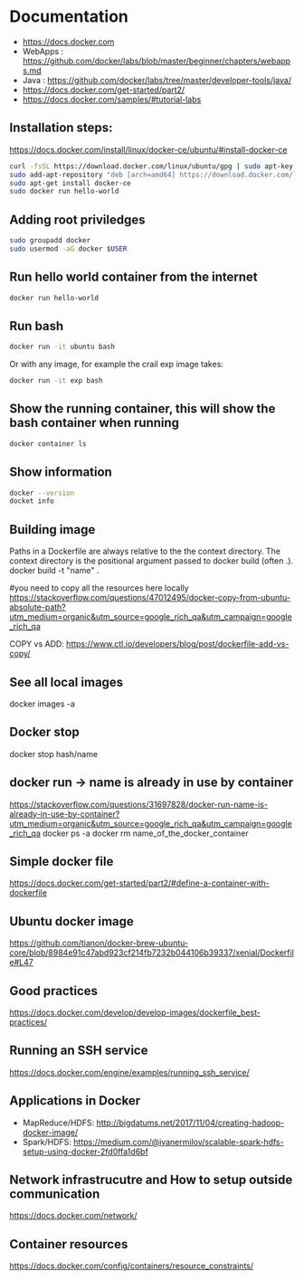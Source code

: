 # Documentation
  * https://docs.docker.com
  * WebApps : https://github.com/docker/labs/blob/master/beginner/chapters/webapps.md 
  * Java : https://github.com/docker/labs/tree/master/developer-tools/java/
  * https://docs.docker.com/get-started/part2/
  * https://docs.docker.com/samples/#tutorial-labs

## Installation steps: 
https://docs.docker.com/install/linux/docker-ce/ubuntu/#install-docker-ce
```bash
curl -fsSL https://download.docker.com/linux/ubuntu/gpg | sudo apt-key add -
sudo add-apt-repository "deb [arch=amd64] https://download.docker.com/linux/ubuntu $(lsb_release -cs) stable"
sudo apt-get install docker-ce
sudo docker run hello-world
```

## Adding root priviledges 
```bash
sudo groupadd docker
sudo usermod -aG docker $USER
```

## Run hello world container from the internet
```bash
docker run hello-world
```

## Run bash 
```bash
docker run -it ubuntu bash
```
Or with any image, for example the crail exp image takes: 
```bash 
docker run -it exp bash 
```

## Show the running container, this will show the bash container when running 
```bash
docker container ls
```

## Show information 
```bash
docker --version
docket info 
```

## Building image 
Paths in a Dockerfile are always relative to the the context directory. The context directory is the positional argument passed to docker build (often .).
docker build -t "name" .

#you need to copy all the resources here locally
https://stackoverflow.com/questions/47012495/docker-copy-from-ubuntu-absolute-path?utm_medium=organic&utm_source=google_rich_qa&utm_campaign=google_rich_qa

COPY vs ADD: https://www.ctl.io/developers/blog/post/dockerfile-add-vs-copy/

## See all local images
docker images -a

## Docker stop 
docker stop hash/name 

## docker run -> name is already in use by container
https://stackoverflow.com/questions/31697828/docker-run-name-is-already-in-use-by-container?utm_medium=organic&utm_source=google_rich_qa&utm_campaign=google_rich_qa
docker ps -a
docker rm name_of_the_docker_container

## Simple docker file 
https://docs.docker.com/get-started/part2/#define-a-container-with-dockerfile

## Ubuntu docker image 
https://github.com/tianon/docker-brew-ubuntu-core/blob/8984e91c47abd923cf214fb7232b044106b39337/xenial/Dockerfile#L47

## Good practices 
https://docs.docker.com/develop/develop-images/dockerfile_best-practices/

## Running an SSH service
https://docs.docker.com/engine/examples/running_ssh_service/

## Applications in Docker 
  * MapReduce/HDFS: http://bigdatums.net/2017/11/04/creating-hadoop-docker-image/
  * Spark/HDFS: https://medium.com/@ivanermilov/scalable-spark-hdfs-setup-using-docker-2fd0ffa1d6bf

## Network infrastrucutre and How to setup outside communication 

https://docs.docker.com/network/

## Container resources 
https://docs.docker.com/config/containers/resource_constraints/

